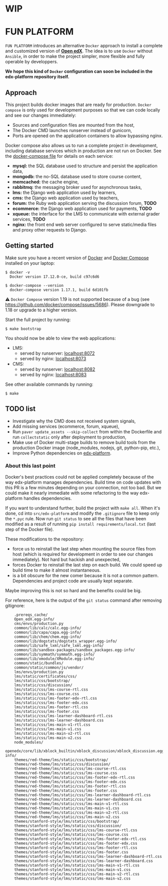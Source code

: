 # WIP

# FUN PLATFORM

`FUN PLATFORM` introduces an alternative `Docker` approach to install a complete and customized version of **[Open edX](https://open.edx.org)**. The idea is to use `Docker` without `Ansible`, in order to make the project simpler, more flexible and fully operable by developpers.

**We hope this kind of `Docker` configuration can soon be included in the edx-platform repository itself.**


## Approach

This project builds docker images that are ready for production. `Docker compose` is only used for development purposes so that we can code locally and see our changes immediately:

- Sources and configuration files are mounted from the host,
- The Docker CMD launches runserver instead of gunicorn,
- Ports are opened on the application containers to allow bypassing nginx.

Docker compose also allows us to run a complete project in development, including database services which in production are not run on Docker. See the [docker-compose file](./docker-compose.yml) for details on each service:

- **mysql:** the SQL database used to structure and persist the application data,
- **mongodb:** the no-SQL database used to store course content,
- **memcached:** the cache engine,
- **rabbitmq:** the messaging broker used for asynchronous tasks,
- **lms:** the Django web application used by learners,
- **cms:** the Django web application used by teachers,
- **forum:** the Ruby web application serving the discussion forum, **TODO**
- **ecommerce:** the Django web application used for payments, **TODO**
- **xqueue:** the interface for the LMS to communicate with external grader services, **TODO**
- **nginx:** the front end web server configured to serve static/media files and proxy other requests to Django.


## Getting started

Make sure you have a recent version of [Docker](https://docs.docker.com/install) and [Docker Compose](https://docs.docker.com/compose/install) installed on your laptop:

    $ docker -v
      Docker version 17.12.0-ce, build c97c6d6

    $ docker-compose --version
      docker-compose version 1.17.1, build 6d101fb

⚠️ `Docker Compose` version 1.19 is not supported because of a bug (see https://github.com/docker/compose/issues/5686). Please downgrade to 1.18 or upgrade to a higher version.

Start the full project by running:

    $ make bootstrap

You should now be able to view the web applications:

- LMS:
    * served by runserver: [localhost:8072](http://localhost:8072)
    * served by nginx: [localhost:8073](http://localhost:8073)
- CMS:
    * served by runserver: [localhost:8082](http://localhost:8082)
    * served by nginx: [localhost:8083](http://localhost:8083)

See other available commands by running:

    $ make


## TODO list

- Investigate why the CMD does not received system signals,
- Add missing services (ecommerce, forum, xqueue),
- Run `paver update_assets --skip-collect` from within the Dockerfile and run `collectstatic` only after deployment to production,
- Make use of Docker multi-stage builds to remove build tools from the production Docker image (node_modules, nodejs, git, python-pip, etc.),
- Improve Python dependencies on [edx-platform](https://github.com/edx/edx-platform).

### About this last point

Docker's best practices could not be applied completely because of the way edx-platform manages dependencies. Build time on code updates with this PR is a few minutes depending on your connection, not too bad. But we could make it nearly immediate with some refactoring to the way edx-platform handles dependencies.

If you want to understand further, build the project with `make all`. When it's done, cd into `src/edx-platform` and modify the `.gitignore` file to keep only the `*.pyc` rule. Now run `git status` to see all the files that have been modified as a result of running `pip install requirements/local.txt` (last step of the Docker file).

These modifications to the repository:

- force us to reinstall the last step when mounting the source files from host (which is required for development in order to see our changes immediately). Not hard but hackish and unexpected,
- forces Docker to reinstall the last step on each build. We could speed up build time to make it almost instantaneous.
- is a bit obscure for the new comer because it is not a common pattern. Dependencies and project code are usually kept separate. 

Maybe improving this is not so hard and the benefits could be big.

For reference, here is the output of the `git status` command after removing gitignore:

```
    .prereqs_cache/
    Open_edX.egg-info/
    cms/envs/production.py
    common/lib/calc/calc.egg-info/
    common/lib/capa/capa.egg-info/
    common/lib/chem/chem.egg-info/
    common/lib/dogstats/dogstats_wrapper.egg-info/
    common/lib/safe_lxml/safe_lxml.egg-info/
    common/lib/sandbox-packages/sandbox_packages.egg-info/
    common/lib/symmath/symmath.egg-info/
    common/lib/xmodule/XModule.egg-info/
    common/static/bundles/
    common/static/common/js/vendor/
    lms/envs/production.py
    lms/static/certificates/css/
    lms/static/css/bootstrap/
    lms/static/css/discussion/
    lms/static/css/lms-course-rtl.css
    lms/static/css/lms-course.css
    lms/static/css/lms-footer-edx-rtl.css
    lms/static/css/lms-footer-edx.css
    lms/static/css/lms-footer-rtl.css
    lms/static/css/lms-footer.css
    lms/static/css/lms-learner-dashboard-rtl.css
    lms/static/css/lms-learner-dashboard.css
    lms/static/css/lms-main-v1-rtl.css
    lms/static/css/lms-main-v1.css
    lms/static/css/lms-main-v2-rtl.css
    lms/static/css/lms-main-v2.css
    node_modules/
    openedx/core/lib/xblock_builtin/xblock_discussion/xblock_discussion.egg-info/
    themes/red-theme/lms/static/css/bootstrap/
    themes/red-theme/lms/static/css/discussion/
    themes/red-theme/lms/static/css/lms-course-rtl.css
    themes/red-theme/lms/static/css/lms-course.css
    themes/red-theme/lms/static/css/lms-footer-edx-rtl.css
    themes/red-theme/lms/static/css/lms-footer-edx.css
    themes/red-theme/lms/static/css/lms-footer-rtl.css
    themes/red-theme/lms/static/css/lms-footer.css
    themes/red-theme/lms/static/css/lms-learner-dashboard-rtl.css
    themes/red-theme/lms/static/css/lms-learner-dashboard.css
    themes/red-theme/lms/static/css/lms-main-v1-rtl.css
    themes/red-theme/lms/static/css/lms-main-v1.css
    themes/red-theme/lms/static/css/lms-main-v2-rtl.css
    themes/red-theme/lms/static/css/lms-main-v2.css
    themes/stanford-style/lms/static/css/bootstrap/
    themes/stanford-style/lms/static/css/discussion/
    themes/stanford-style/lms/static/css/lms-course-rtl.css
    themes/stanford-style/lms/static/css/lms-course.css
    themes/stanford-style/lms/static/css/lms-footer-edx-rtl.css
    themes/stanford-style/lms/static/css/lms-footer-edx.css
    themes/stanford-style/lms/static/css/lms-footer-rtl.css
    themes/stanford-style/lms/static/css/lms-footer.css
    themes/stanford-style/lms/static/css/lms-learner-dashboard-rtl.css
    themes/stanford-style/lms/static/css/lms-learner-dashboard.css
    themes/stanford-style/lms/static/css/lms-main-v1-rtl.css
    themes/stanford-style/lms/static/css/lms-main-v1.css
    themes/stanford-style/lms/static/css/lms-main-v2-rtl.css
    themes/stanford-style/lms/static/css/lms-main-v2.css
```